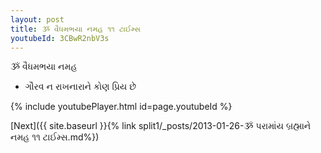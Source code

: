 ```yaml
---
layout: post
title: ૐ વૈધમભયા નમહ ૧૧ ટાઈમ્સ
youtubeId: 3CBwR2nbV3s
---
```

 
 
 ૐ વૈધમભયા નમહ  
 
 -  ગૌરવ ન રાખનારાને કોણ પ્રિય છે 
 
  
 
  
 
 
 
 
 
 


{% include youtubePlayer.html id=page.youtubeId %}
 
[Next]({{ site.baseurl }}{% link  split1/_posts/2013-01-26-ૐ પરામાંય બ્રહ્માને નમહ ૧૧ ટાઈમ્સ.md%})
 
